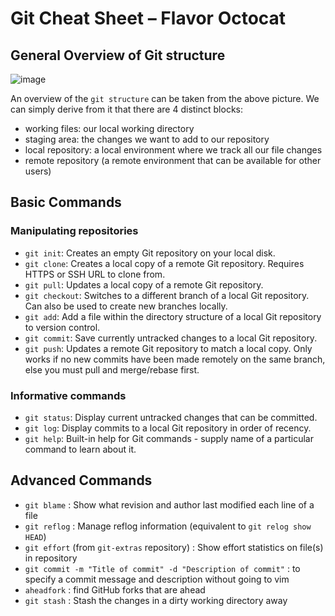 # Git Cheat Sheet – Flavor Octocat

## General Overview of Git structure

![image](https://merely-useful.tech/py-rse/figures/git-cmdline/git-remote.png)

An overview of the ``git structure`` can be taken from the above picture. We can simply derive from it that there are 4 distinct blocks:
- working files: our local working directory
- staging area: the changes we want to add to our repository
- local repository: a local environment where we track all our file changes
- remote repository (a remote environment that can be available for other users)

## Basic Commands

### Manipulating repositories

* ``git init``: Creates an empty Git repository on your local disk.
* ``git clone``: Creates a local copy of a remote Git repository. Requires HTTPS or SSH URL to clone from.
* ``git pull``: Updates a local copy of a remote Git repository.
* ``git checkout``: Switches to a different branch of a local Git repository. Can also be used to create new branches locally.
* ``git add``: Add a file within the directory structure of a local Git repository to version control.
* ``git commit``: Save currently untracked changes to a local Git repository.
* ``git push``: Updates a remote Git repository to match a local copy. Only works if no new commits have been made remotely on the same branch, else you must pull and merge/rebase first.


### Informative commands

* ``git status``: Display current untracked changes that can be committed.
* ``git log``: Display commits to a local Git repository in order of recency.
* ``git help``: Built-in help for Git commands - supply name of a particular command to learn about it.


## Advanced Commands

* `git blame` : Show what revision and author last modified each line of a file
* `git reflog` : Manage reflog information (equivalent to `git relog show HEAD`)
* `git effort` (from `git-extras` repository) : Show effort statistics on file(s) in repository 
* `git commit -m "Title of commit" -d "Description of commit"` : to specify a commit message and description without going to vim
* `aheadfork` : find GitHub forks that are ahead
* `git stash` : Stash the changes in a dirty working directory away

